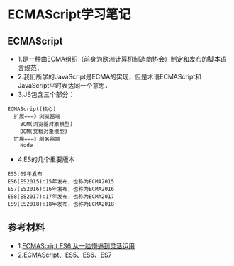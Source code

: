 # ECMAScript学习笔记

## ECMAScript

- 1.是一种由ECMA组织（前身为欧洲计算机制造商协会）制定和发布的脚本语言规范，
- 2.我们所学的JavaScript是ECMA的实现，但是术语ECMAScript和JavaScript平时表达同一个意思，
- 3.JS包含三个部分：

```log
ECMAScript(核心)
  扩展===》浏览器端
    BOM(浏览器对象模型)
    DOM(文档对象模型)
  扩展===》服务器端
    Node
```

- 4.ES的几个重要版本

```log
ES5:09年发布
ES6(ES2015):15年发布，也称为ECMA2015
ES7(ES2016):16年发布，也称为ECMA2016
ES8(ES2017):17年发布，也称为ECMA2017
ES9(ES2018):18年发布，也称为ECMA2018
```

## 参考材料

- 1.[ECMAScript ES6 从一脸懵逼到灵活运用](https://www.bilibili.com/video/av47304735)
- 2.[ECMAScript、ES5、ES6、ES7](https://www.bilibili.com/video/av75287210/)